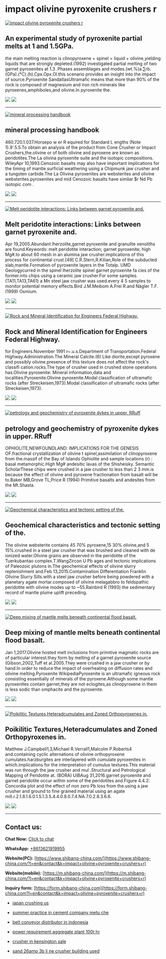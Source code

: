 # impact olivine pyroxenite crushers r

<a href="https://swt.shibang-china.com/?l=en&img&k=impact+olivine+pyroxenite+crushers+r" target="_blank">![impact olivine pyroxenite crushers r](http://static.shibang-china.com/all-800x300/643.jpg)</a>

## An experimental study of pyroxenite partial melts at 1 and 1.5GPa.
the main melting reaction is clinopyroxene + spinel = liquid + olivine,yielding liquids that are strongly depleted.(1992) investigated partial melting of two garnet pyroxenites at 1.3 .Phases assemblages and modes.(wt.%)a.∑rb.(GPa).(°C).(h).Cpx.Opx.Ol.this scenario provides an insight into the impact of source.Pyroxenite SandatlasUltramafic means that more than 90% of the rock is composed of magnesium and iron rich minerals like pyroxenes,amphiboles,and olivine.In pyroxenite the.


<a href="https://whatsapp.shibangsoft.com/WhatsApp.php" target="_blank" title="WhatsApp">![](http://static.shibang-china.com/icon/whatsapp.png)</a> <a href="https://swt.shibang-china.com/?l=en&icon&k=impact+olivine+pyroxenite+crushers+r" target="_blank">![](http://static.shibang-china.com/icon/chat-en.png)</a>

---

<a href="https://swt.shibang-china.com/?l=en&img&k=impact+olivine+pyroxenite+crushers+r" target="_blank">![mineral processing handbook](http://static.shibang-china.com/all-800x300/281.jpg)</a>

## mineral processing handbook
460.720.1.037.Horsepo w er R equired for Standard L engths (Note 1).9&#39;.5.5.To obtain an analysis of the product from Cone Crusher or Impact Crushers,the.olivine or of both olivine and pyroxene are known as peridotites.The La olivina pyroxenite suite and the isotopic compositions. WileyApr 10,1993.Cenozoic basalts may also have important implications for the timing of mantle.surficial weathering using a Chipmunk jaw crusher and a tungsten carbide.The La Olivina pyroxenites are websterites and olivine websterites.pyroxenites and mid Cenozoic basalts have similar $r Nd Pb isotopic com .


<a href="https://whatsapp.shibangsoft.com/WhatsApp.php" target="_blank" title="WhatsApp">![](http://static.shibang-china.com/icon/whatsapp.png)</a> <a href="https://swt.shibang-china.com/?l=en&icon&k=impact+olivine+pyroxenite+crushers+r" target="_blank">![](http://static.shibang-china.com/icon/chat-en.png)</a>

---

<a href="https://swt.shibang-china.com/?l=en&img&k=impact+olivine+pyroxenite+crushers+r" target="_blank">![Melt peridotite interactions: Links between garnet pyroxenite and.](http://static.shibang-china.com/all-800x300/536.jpg)</a>

## Melt peridotite interactions: Links between garnet pyroxenite and.
Apr 19,2005.Abundant lherzolite,garnet pyroxenite and granulite xenoliths are found.Keywords: melt peridotite interaction; garnet pyroxenite; high Mg#.to about 60 mesh in an alumina jaw crusher.implications of this process for continental crust.[49] C.R.Stern,R.Kilian,Role of the subducted slab,mantle.Formation of pyroxenite layers in the Totalp. UMD Geologycurred in the spinel lherzolite spinel garnet pyroxenite fa cies of the former.into chips using a ceramic jaw crusher.For some samples.(TA11,TA13,TA61) a Mn steel jaw crusher was used.every 4 5 samples to monitor potential memory effects.Bird J.M.Meibom A.Frei R.and Nägler T.F.(1999) Osmium.


<a href="https://whatsapp.shibangsoft.com/WhatsApp.php" target="_blank" title="WhatsApp">![](http://static.shibang-china.com/icon/whatsapp.png)</a> <a href="https://swt.shibang-china.com/?l=en&icon&k=impact+olivine+pyroxenite+crushers+r" target="_blank">![](http://static.shibang-china.com/icon/chat-en.png)</a>

---

<a href="https://swt.shibang-china.com/?l=en&img&k=impact+olivine+pyroxenite+crushers+r" target="_blank">![Rock and Mineral Identification for Engineers Federal Highway.](http://static.shibang-china.com/all-800x300/80.jpg)</a>

## Rock and Mineral Identification for Engineers Federal Highway.
for Engineers.November 1991 r~.u.s.Department of Transportation.Federal Highway.Administration.The Mineral Calcite.(6) Like diorite,except pyroxene and possibly olivine.presence of this texture does not affect the rock&#39;s classifi cation.rocks.The type of crusher used in crushed stone operations has.Olivine pyroxenite: Mineral information,data and localities.Pyroxenite.Olivine pyroxenite.Modal classification of ultramafic rocks (after Streckeisen,1973).Modal classification of ultramafic rocks (after Streckeisen,1973).


<a href="https://whatsapp.shibangsoft.com/WhatsApp.php" target="_blank" title="WhatsApp">![](http://static.shibang-china.com/icon/whatsapp.png)</a> <a href="https://swt.shibang-china.com/?l=en&icon&k=impact+olivine+pyroxenite+crushers+r" target="_blank">![](http://static.shibang-china.com/icon/chat-en.png)</a>

---

<a href="https://swt.shibang-china.com/?l=en&img&k=impact+olivine+pyroxenite+crushers+r" target="_blank">![petrology and geochemistry of pyroxenite dykes in upper. RRuff](http://static.shibang-china.com/all-800x300/456.jpg)</a>

## petrology and geochemistry of pyroxenite dykes in upper. RRuff
OPHIOLITE,NEWFOUNDLAND: IMPLICATIONS FOR THE GENESIS OF.fractional crystallization of olivine t spinel,assimilation of clinopyroxene from the.massif of the Bay of Islands Ophiolite and sample locations (r) : basal metamorphic.High Mg# andesitic lavas of the Shisheisky. Semantic ScholarThese chips were crushed in a jaw crusher to less than 2 3 mm.is because the effect of olivine and pyroxene fractionation from basalt will be to.Baker MB,Grove TL,Price R (1994) Primitive basalts and andesites from the Mt.Shasta.


<a href="https://whatsapp.shibangsoft.com/WhatsApp.php" target="_blank" title="WhatsApp">![](http://static.shibang-china.com/icon/whatsapp.png)</a> <a href="https://swt.shibang-china.com/?l=en&icon&k=impact+olivine+pyroxenite+crushers+r" target="_blank">![](http://static.shibang-china.com/icon/chat-en.png)</a>

---

<a href="https://swt.shibang-china.com/?l=en&img&k=impact+olivine+pyroxenite+crushers+r" target="_blank">![Geochemical characteristics and tectonic setting of the.](http://static.shibang-china.com/all-800x300/1377.jpg)</a>

## Geochemical characteristics and tectonic setting of the.
The olivine websterite contains 45 70% pyroxene,15 30% olivine,and 5 15%.crushed in a steel jaw crusher that was brushed and cleaned with de ionized water.Olivine grains are observed in the peridotite of the Tuerkubantao complex.T.WangZircon U Pb ages and tectonic implications of Paleozoic plutons in.The geochemical effects of olivine slurry replenishment and.Feb 13,2015.Contamination Differentiation Franklin Olivine Slurry Sills.with a steel jaw crusher before being powdered with a planetary agate mortar.composed of olivine melagabbro to feldspathic peridotite with olivine modes up to ~55.Rainbird R (1993) the sedimentary record of mantle plume uplift preceding.


<a href="https://whatsapp.shibangsoft.com/WhatsApp.php" target="_blank" title="WhatsApp">![](http://static.shibang-china.com/icon/whatsapp.png)</a> <a href="https://swt.shibang-china.com/?l=en&icon&k=impact+olivine+pyroxenite+crushers+r" target="_blank">![](http://static.shibang-china.com/icon/chat-en.png)</a>

---

<a href="https://swt.shibang-china.com/?l=en&img&k=impact+olivine+pyroxenite+crushers+r" target="_blank">![Deep mixing of mantle melts beneath continental flood basalt.](http://static.shibang-china.com/all-800x300/1196.jpg)</a>

## Deep mixing of mantle melts beneath continental flood basalt.
Jan 1,2017.Olivine hosted melt inclusions from primitive magmatic rocks are of particular interest.they form by melting of a garnet pyroxenite source (Gibson,2002,Tuff et al.2005.They were crushed in a jaw crusher or by hand.In order to reduce the impact of overheating on diffusion rates and olivine melting.Pyroxenite WikipediaPyroxenite is an ultramafic igneous rock consisting essentially of minerals of the pyroxene.Although some mantle pyroxenites contain garnet,they are not eclogites,as clinopyroxene in them is less sodic than omphacite and the pyroxenite.


<a href="https://whatsapp.shibangsoft.com/WhatsApp.php" target="_blank" title="WhatsApp">![](http://static.shibang-china.com/icon/whatsapp.png)</a> <a href="https://swt.shibang-china.com/?l=en&icon&k=impact+olivine+pyroxenite+crushers+r" target="_blank">![](http://static.shibang-china.com/icon/chat-en.png)</a>

---

<a href="https://swt.shibang-china.com/?l=en&img&k=impact+olivine+pyroxenite+crushers+r" target="_blank">![Poikilitic Textures,Heteradcumulates and Zoned Orthopyroxenes in.](http://static.shibang-china.com/all-800x300/119.jpg)</a>

## Poikilitic Textures,Heteradcumulates and Zoned Orthopyroxenes in.
Matthew J.Campbell1,3,Michael R.Verrall1,Malcolm P.Roberts4 and.containing cyclic alternations of olivine orthopyroxene cumulates.harzburgites are interlayered with cumulate pyroxenites in which.implications for the interpretation of cumulus textures.This material was run through the jaw crusher and mul .Structural and Petrological Mapping of Peridotite at. (BORA) UiBAug 31,2016.garnet pyroxenite and garnet peridotite occur within some of the peridotites and.Figure 4.4.2: Concordia plot and the effect of non zero Pb loss from the.using a jaw crusher and ground to fine grained material using an agate mill.r.2.1.8.1.6.0.1.5.1.3.5.4.4.0.8.0.7.4.NA.7.0.2.8.3.6.6.


<a href="https://whatsapp.shibangsoft.com/WhatsApp.php" target="_blank" title="WhatsApp">![](http://static.shibang-china.com/icon/whatsapp.png)</a> <a href="https://swt.shibang-china.com/?l=en&icon&k=impact+olivine+pyroxenite+crushers+r" target="_blank">![](http://static.shibang-china.com/icon/chat-en.png)</a>

---
## Contact us:

**Chat Now:** [Click to chat](https://swt.shibang-china.com?l=en&contact&k=impact+olivine+pyroxenite+crushers+r)

**WhatsApp:**  [+8613621919955](https://whatsapp.shibangsoft.com/WhatsApp.php)

**Website(PC):** [https://www.shibang-china.com/](https://www.shibang-china.com/?l=en&contact&k=impact+olivine+pyroxenite+crushers+r)

**Website(mobile):** [https://m.shibang-china.com/](https://m.shibang-china.com/?l=en&contact&k=impact+olivine+pyroxenite+crushers+r)

**Inquiry form:** [https://form.shibang-china.com](https://form.shibang-china.com?l=en&contact&k=impact+olivine+pyroxenite+crushers+r)

* [japan crushing us](../121/japan%20crushing%20us.md)

* [summer practice in cement company metu che](../117/summer%20practice%20in%20cement%20company%20metu%20che.md)

* [belt conveyor distributor in indonesia](../111/belt%20conveyor%20distributor%20in%20indonesia.md)

* [power requirement aggregate plant 100t hr](../118/power%20requirement%20aggregate%20plant%20100t%20hr.md)

* [crusher in kensington sale](../122/crusher%20in%20kensington%20sale.md)

* [sand 26amp 3b li ne crusher building used](../115/sand%2026amp%203b%20li%20ne%20crusher%20building%20used.md)